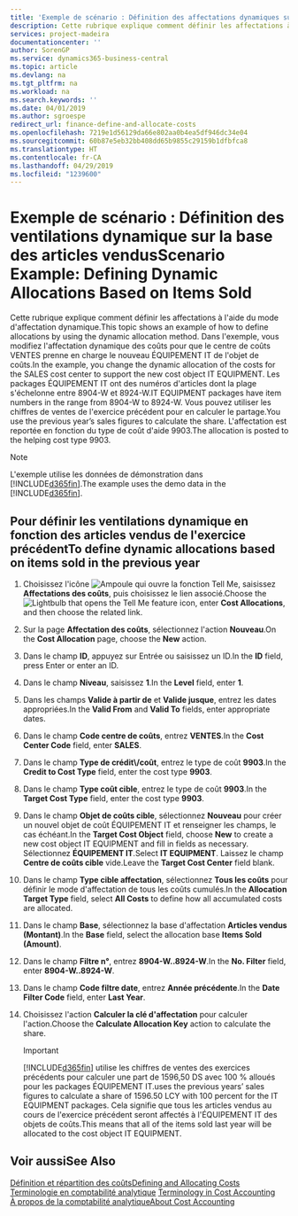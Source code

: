 ```yaml
---
title: 'Exemple de scénario : Définition des affectations dynamiques sur la base des articles vendus | Microsoft Docs'
description: Cette rubrique explique comment définir les affectations à l'aide du mode d'affectation dynamique.
services: project-madeira
documentationcenter: ''
author: SorenGP
ms.service: dynamics365-business-central
ms.topic: article
ms.devlang: na
ms.tgt_pltfrm: na
ms.workload: na
ms.search.keywords: ''
ms.date: 04/01/2019
ms.author: sgroespe
redirect_url: finance-define-and-allocate-costs
ms.openlocfilehash: 7219e1d56129da66e802aa0b4ea5df946dc34e04
ms.sourcegitcommit: 60b87e5eb32bb408dd65b9855c29159b1dfbfca8
ms.translationtype: HT
ms.contentlocale: fr-CA
ms.lasthandoff: 04/29/2019
ms.locfileid: "1239600"
---
```

# <a name="scenario-example-defining-dynamic-allocations-based-on-items-sold"></a><span data-ttu-id="686a1-103">Exemple de scénario : Définition des ventilations dynamique sur la base des articles vendus</span><span class="sxs-lookup"><span data-stu-id="686a1-103">Scenario Example: Defining Dynamic Allocations Based on Items Sold</span></span>
<span data-ttu-id="686a1-104">Cette rubrique explique comment définir les affectations à l'aide du mode d'affectation dynamique.</span><span class="sxs-lookup"><span data-stu-id="686a1-104">This topic shows an example of how to define allocations by using the dynamic allocation method.</span></span> <span data-ttu-id="686a1-105">Dans l'exemple, vous modifiez l'affectation dynamique des coûts pour que le centre de coûts VENTES prenne en charge le nouveau ÉQUIPEMENT IT de l'objet de coûts.</span><span class="sxs-lookup"><span data-stu-id="686a1-105">In the example, you change the dynamic allocation of the costs for the SALES cost center to support the new cost object IT EQUIPMENT.</span></span> <span data-ttu-id="686a1-106">Les packages ÉQUIPEMENT IT ont des numéros d'articles dont la plage s'échelonne entre 8904-W et 8924-W.</span><span class="sxs-lookup"><span data-stu-id="686a1-106">IT EQUIPMENT packages have item numbers in the range from 8904-W to 8924-W.</span></span> <span data-ttu-id="686a1-107">Vous pouvez utiliser les chiffres de ventes de l'exercice précédent pour en calculer le partage.</span><span class="sxs-lookup"><span data-stu-id="686a1-107">You use the previous year’s sales figures to calculate the share.</span></span> <span data-ttu-id="686a1-108">L'affectation est reportée en fonction du type de coût d'aide 9903.</span><span class="sxs-lookup"><span data-stu-id="686a1-108">The allocation is posted to the helping cost type 9903.</span></span>  

> [!NOTE]  
>  <span data-ttu-id="686a1-109">L'exemple utilise les données de démonstration dans [!INCLUDE[d365fin](includes/d365fin_md.md)].</span><span class="sxs-lookup"><span data-stu-id="686a1-109">The example uses the demo data in the [!INCLUDE[d365fin](includes/d365fin_md.md)].</span></span>  

## <a name="to-define-dynamic-allocations-based-on-items-sold-in-the-previous-year"></a><span data-ttu-id="686a1-110">Pour définir les ventilations dynamique en fonction des articles vendus de l'exercice précédent</span><span class="sxs-lookup"><span data-stu-id="686a1-110">To define dynamic allocations based on items sold in the previous year</span></span>  

1.  <span data-ttu-id="686a1-111">Choisissez l'icône ![Ampoule qui ouvre la fonction Tell Me](media/ui-search/search_small.png "Dites-moi ce que vous voulez faire"), saisissez **Affectations des coûts**, puis choisissez le lien associé.</span><span class="sxs-lookup"><span data-stu-id="686a1-111">Choose the ![Lightbulb that opens the Tell Me feature](media/ui-search/search_small.png "Tell me what you want to do") icon, enter **Cost Allocations**, and then choose the related link.</span></span>  
2.  <span data-ttu-id="686a1-112">Sur la page **Affectation des coûts**, sélectionnez l'action **Nouveau**.</span><span class="sxs-lookup"><span data-stu-id="686a1-112">On the **Cost Allocation** page, choose the **New** action.</span></span>  
3.  <span data-ttu-id="686a1-113">Dans le champ **ID**, appuyez sur Entrée ou saisissez un ID.</span><span class="sxs-lookup"><span data-stu-id="686a1-113">In the **ID** field, press Enter or enter an ID.</span></span>  
4.  <span data-ttu-id="686a1-114">Dans le champ **Niveau**, saisissez **1**.</span><span class="sxs-lookup"><span data-stu-id="686a1-114">In the **Level** field, enter **1**.</span></span>  
5.  <span data-ttu-id="686a1-115">Dans les champs **Valide à partir de** et **Valide jusque**, entrez les dates appropriées.</span><span class="sxs-lookup"><span data-stu-id="686a1-115">In the **Valid From** and **Valid To** fields, enter appropriate dates.</span></span>  
6.  <span data-ttu-id="686a1-116">Dans le champ **Code centre de coûts**, entrez **VENTES**.</span><span class="sxs-lookup"><span data-stu-id="686a1-116">In the **Cost Center Code** field, enter **SALES**.</span></span>  
7.  <span data-ttu-id="686a1-117">Dans le champ **Type de crédit\\\/coût**, entrez le type de coût **9903**.</span><span class="sxs-lookup"><span data-stu-id="686a1-117">In the **Credit to Cost Type** field, enter the cost type **9903**.</span></span>  
8.  <span data-ttu-id="686a1-118">Dans le champ **Type coût cible**, entrez le type de coût **9903**.</span><span class="sxs-lookup"><span data-stu-id="686a1-118">In the **Target Cost Type** field, enter the cost type **9903**.</span></span>  
9. <span data-ttu-id="686a1-119">Dans le champ **Objet de coûts cible**, sélectionnez **Nouveau** pour créer un nouvel objet de coût ÉQUIPEMENT IT et renseigner les champs, le cas échéant.</span><span class="sxs-lookup"><span data-stu-id="686a1-119">In the **Target Cost Object** field, choose **New** to create a new cost object IT EQUIPMENT and fill in fields as necessary.</span></span> <span data-ttu-id="686a1-120">Sélectionnez **ÉQUIPEMENT IT**.</span><span class="sxs-lookup"><span data-stu-id="686a1-120">Select **IT EQUIPMENT**.</span></span> <span data-ttu-id="686a1-121">Laissez le champ **Centre de coûts cible** vide.</span><span class="sxs-lookup"><span data-stu-id="686a1-121">Leave the **Target Cost Center** field blank.</span></span>  
10. <span data-ttu-id="686a1-122">Dans le champ **Type cible affectation**, sélectionnez **Tous les coûts** pour définir le mode d'affectation de tous les coûts cumulés.</span><span class="sxs-lookup"><span data-stu-id="686a1-122">In the **Allocation Target Type** field, select **All Costs** to define how all accumulated costs are allocated.</span></span>  
11. <span data-ttu-id="686a1-123">Dans le champ **Base**, sélectionnez la base d'affectation **Articles vendus (Montant)**.</span><span class="sxs-lookup"><span data-stu-id="686a1-123">In the **Base** field, select the allocation base **Items Sold (Amount)**.</span></span>  
12. <span data-ttu-id="686a1-124">Dans le champ **Filtre n°**, entrez **8904-W..8924-W**.</span><span class="sxs-lookup"><span data-stu-id="686a1-124">In the **No. Filter** field, enter **8904-W..8924-W**.</span></span>  
13. <span data-ttu-id="686a1-125">Dans le champ **Code filtre date**, entrez **Année précédente**.</span><span class="sxs-lookup"><span data-stu-id="686a1-125">In the **Date Filter Code** field, enter **Last Year**.</span></span>  
14. <span data-ttu-id="686a1-126">Choisissez l'action **Calculer la clé d'affectation** pour calculer l'action.</span><span class="sxs-lookup"><span data-stu-id="686a1-126">Choose the **Calculate Allocation Key** action to calculate the share.</span></span>  

    > [!IMPORTANT]  
    >  [!INCLUDE[d365fin](includes/d365fin_md.md)] <span data-ttu-id="686a1-127">utilise les chiffres de ventes des exercices précédents pour calculer une part de 1596,50 DS avec 100 % alloués pour les packages ÉQUIPEMENT IT.</span><span class="sxs-lookup"><span data-stu-id="686a1-127">uses the previous years’ sales figures to calculate a share of 1596.50 LCY with 100 percent for the IT EQUIPMENT packages.</span></span> <span data-ttu-id="686a1-128">Cela signifie que tous les articles vendus au cours de l'exercice précédent seront affectés à l'ÉQUIPEMENT IT des objets de coûts.</span><span class="sxs-lookup"><span data-stu-id="686a1-128">This means that all of the items sold last year will be allocated to the cost object IT EQUIPMENT.</span></span>  

## <a name="see-also"></a><span data-ttu-id="686a1-129">Voir aussi</span><span class="sxs-lookup"><span data-stu-id="686a1-129">See Also</span></span>  
[<span data-ttu-id="686a1-130">Définition et répartition des coûts</span><span class="sxs-lookup"><span data-stu-id="686a1-130">Defining and Allocating Costs</span></span>](finance-define-and-allocate-costs.md)  
<span data-ttu-id="686a1-131">[Terminologie en comptabilité analytique](finance-terminology-in-cost-accounting.md) </span><span class="sxs-lookup"><span data-stu-id="686a1-131">[Terminology in Cost Accounting](finance-terminology-in-cost-accounting.md) </span></span>  
[<span data-ttu-id="686a1-132">À propos de la comptabilité analytique</span><span class="sxs-lookup"><span data-stu-id="686a1-132">About Cost Accounting</span></span>](finance-about-cost-accounting.md)
